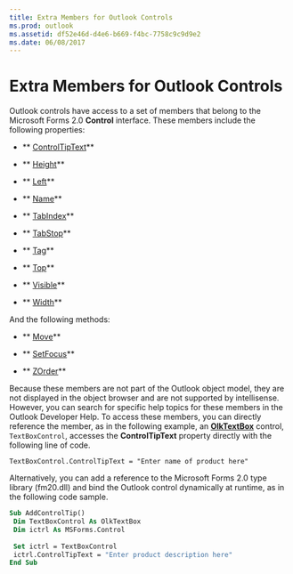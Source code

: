 ```yaml
---
title: Extra Members for Outlook Controls
ms.prod: outlook
ms.assetid: df52e46d-d4e6-b669-f4bc-7758c9c9d9e2
ms.date: 06/08/2017
---
```



# Extra Members for Outlook Controls

Outlook controls have access to a set of members that belong to the Microsoft Forms 2.0 **Control** interface. These members include the following properties:


- ** [ControlTipText](controltiptext-property-outlook-controls.md)**
    
- ** [Height](height-property-outlook-controls.md)**
    
- ** [Left](left-property-outlook-controls.md)**
    
- ** [Name](name-property-outlook-controls.md)**
    
- ** [TabIndex](tabindex-property-outlook-controls.md)**
    
- ** [TabStop](tabstop-property-outlook-controls.md)**
    
- ** [Tag](tag-property-outlook-controls.md)**
    
- ** [Top](top-property-outlook-controls.md)**
    
- ** [Visible](visible-property-outlook-controls.md)**
    
- ** [Width](width-property-outlook-controls.md)**
    



And the following methods:

- ** [Move](move-method-outlook-controls.md)**
    
- ** [SetFocus](setfocus-method-outlook-controls.md)**
    
- ** [ZOrder](zorder-method-outlook-controls.md)**
    

Because these members are not part of the Outlook object model, they are not displayed in the object browser and are not supported by intellisense. However, you can search for specific help topics for these members in the Outlook Developer Help.
To access these members, you can directly reference the member, as in the following example, an **[OlkTextBox](olktextbox-object-outlook.md)** control, `TextBoxControl`, accesses the **ControlTipText** property directly with the following line of code.



```
TextBoxControl.ControlTipText = "Enter name of product here"
```

Alternatively, you can add a reference to the Microsoft Forms 2.0 type library (fm20.dll) and bind the Outlook control dynamically at runtime, as in the following code sample.



```vb
Sub AddControlTip() 
 Dim TextBoxControl As OlkTextBox 
 Dim ictrl As MSForms.Control 
 
 Set ictrl = TextBoxControl 
 ictrl.ControlTipText = "Enter product description here" 
End Sub
```


